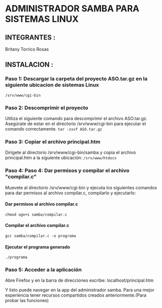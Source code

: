 # ADMINISTRADOR SAMBA PARA SISTEMAS LINUX
## INTEGRANTES :
Britany Torrico Rosas

## INSTALACION :

### Paso 1: Descargar la carpeta del proyecto ASO.tar.gz en la siguiente ubicacion de sistemas Linux 
`/srv/www/cgi-bin`
### Paso 2: Descomprimir el proyecto
Utiliza el siguiente comando para descomprimir el archivo ASO.tar.gz. Asegúrate de estar en el directorio /srv/www/cgi-bin para ejecutar el comando correctamente.
`tar -zxvf ASO.tar.gz`

### Paso 3: Copiar el archivo principal.htm
Dirígete al directorio /srv/www/cgi-bin/samba y copia el archivo principal.htm a la siguiente ubicación:
`/srv/www/htdocs`

### Paso 4: Paso 4: Dar permisos y compilar el archivo "compilar.c" 
Muevete al directorio /srv/www/cgi-bin y ejecuta los siguientes comandos para dar permisos al archivo compilar.c, compilarlo y ejecutarlo:
#### Dar permisos al archivo compilar.c
`chmod ugo+s samba/compilar.c`

#### Compilar el archivo compilar.c
`gcc samba/compilar.c -o programa`

#### Ejecutar el programa generado
`./programa`

### Paso 5: Acceder a la aplicación
Abre Firefox y en la barra de direcciones escribe:
localhost/principal.htm

Y listo puede navegar en la app del administrador samba.
Para una mejor experiencia tener recursos compartidos creados anteriormente.(Para probar las funciones)